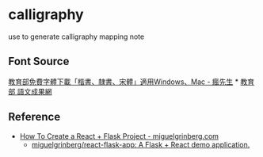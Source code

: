 # calligraphy
use to generate calligraphy mapping note

## Font Source
  [教育部免費字體下載「楷書、隸書、宋體」適用Windows、Mac - 瘋先生](https://mrmad.com.tw/ministry-of-education-free-font-download)
    * [教育部 語文成果網](https://language.moe.gov.tw/result.aspx?classify_sn=23&subclassify_sn=436)

## Reference
  * [How To Create a React + Flask Project - miguelgrinberg.com](https://blog.miguelgrinberg.com/post/how-to-create-a-react--flask-project)
    * [miguelgrinberg/react-flask-app: A Flask + React demo application.](https://github.com/miguelgrinberg/react-flask-app)

